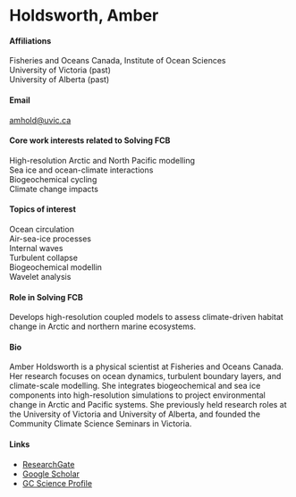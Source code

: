 # Holdsworth, Amber

#### Affiliations

Fisheries and Oceans Canada, Institute of Ocean Sciences\
University of Victoria (past)\
University of Alberta (past)

#### Email

amhold@uvic.ca

#### Core work interests related to Solving FCB

High-resolution Arctic and North Pacific modelling\
Sea ice and ocean-climate interactions\
Biogeochemical cycling\
Climate change impacts

#### Topics of interest

Ocean circulation\
Air-sea-ice processes\
Internal waves\
Turbulent collapse\
Biogeochemical modellin\
Wavelet analysis

#### Role in Solving FCB

Develops high-resolution coupled models to assess climate-driven habitat change in Arctic and northern marine ecosystems.

#### Bio

Amber Holdsworth is a physical scientist at Fisheries and Oceans Canada. Her research focuses on ocean dynamics, turbulent boundary layers, and climate-scale modelling. She integrates biogeochemical and sea ice components into high-resolution simulations to project environmental change in Arctic and Pacific systems. She previously held research roles at the University of Victoria and University of Alberta, and founded the Community Climate Science Seminars in Victoria.

#### Links

* [ResearchGate](https://www.researchgate.net/profile/Amber-Holdsworth)
* [Google Scholar](https://scholar.google.ca/citations?user=S4h-P2kAAAAJ)
* [GC Science Profile](https://profils-profiles.science.gc.ca/en/profile/amber-holdsworth)
